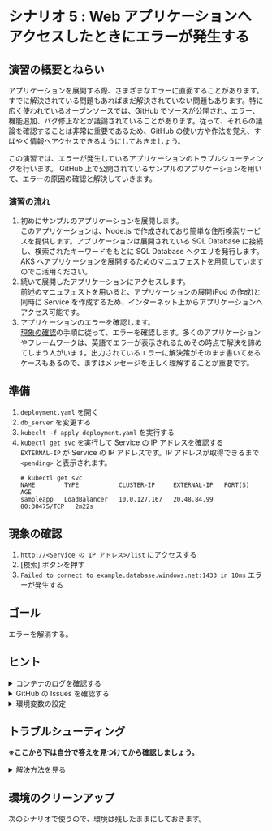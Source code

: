# シナリオ 5 : Web アプリケーションへアクセスしたときにエラーが発生する

## 演習の概要とねらい
アプリケーションを展開する際、さまざまなエラーに直面することがあります。すでに解決されている問題もあればまだ解決されていない問題もあります。特に広く使われているオープンソースでは、GitHub でソースが公開され、エラー、機能追加、バグ修正などが議論されていることがあります。従って、それらの議論を確認することは非常に重要であるため、GitHub の使い方や作法を覚え、すばやく情報へアクセスできるようにしておきましょう。

この演習では、エラーが発生しているアプリケーションのトラブルシューティングを行います。
GitHub 上で公開されているサンプルのアプリケーションを用いて、エラーの原因の確認と解決していきます。

### 演習の流れ
1. 初めにサンプルのアプリケーションを展開します。<br>
   このアプリケーションは、Node.js で作成されており簡単な住所検索サービスを提供します。アプリケーションは展開されている SQL Database に接続し、検索されたキーワードをもとに SQL Database へクエリを発行します。
   AKS へアプリケーションを展開するためのマニュフェストを用意していますのでご活用ください。
2. 続いて展開したアプリケーションにアクセスします。<br>
   前述のマニュフェストを用いると、アプリケーションの展開(Pod の作成)と同時に Service を作成するため、インターネット上からアプリケーションへアクセス可能です。
3. アプリケーションのエラーを確認します。<br>
   [現象の確認](#現象の確認)の手順に従って、エラーを確認します。多くのアプリケーションやフレームワークは、英語でエラーが表示されるためその時点で解決を諦めてしまう人がいます。出力されているエラーに解決策がそのまま書いてあるケースもあるので、まずはメッセージを正しく理解することが重要です。

## 準備
1. `deployment.yaml` を開く
2. `db_server` を変更する
3. `kubeclt -f apply deployment.yaml` を実行する
4. `kubectl get svc` を実行して Service の IP アドレスを確認する<br>
   `EXTERNAL-IP` が Service の IP アドレスです。IP アドレスが取得できるまで `<pending>` と表示されます。
   ```shell
   # kubectl get svc
   NAME        TYPE           CLUSTER-IP     EXTERNAL-IP   PORT(S)        AGE
   sampleapp   LoadBalancer   10.0.127.167   20.48.84.99   80:30475/TCP   2m22s
   ```

## 現象の確認

1. `http://<Service の IP アドレス>/list` にアクセスする
2. [検索] ボタンを押す
3. `Failed to connect to example.database.windows.net:1433 in 10ms` エラーが発生する

## ゴール
エラーを解消する。

## ヒント

<details>
    <summary>コンテナのログを確認する</summary>

Pod のログを確認してみましょう。
```
kubectl logs <Pod 名> -f ※-f を付けることでリアルタイムにログを見ることができます。
例)
kubectl logs sampleapp-fd4d45b84-2nxb5 -f
```
</details>

<details>
    <summary>GitHub の Issues を確認する</summary>

- アプリケーションの GitHub のリポジトリにアクセスし、Issues を確認してみましょう。
  - GitHub のリポジトリ: https://github.com/tsubasaxZZZ/aks-troubleshooting-workshop-public

</details>

<details>
    <summary>環境変数の設定</summary>

- `deployment.yaml` を開き、新しい環境変数を追加してみましょう。
- 変更したマニュフェストファイルは、`kubeclt -f apply deployment.yaml` で適用します。

</details>

## トラブルシューティング
**※ここから下は自分で答えを見つけてから確認しましょう。**

<details>
    <summary>解決方法を見る</summary>
    
### 1. deployment.yaml の修正

`deployment.yaml` に以下の環境変数を追加します。

```
- name: db_connectTimeoutMsec
  value: "1000"
```

### 2. deployment.yaml の適用

修正した `deployment.yaml` を適用します。

```
# kubectl apply -f scenario05/deployment.yaml
deployment.apps/sampleapp configured
service/sampleapp unchanged
```

### トラブルシューティングのポイント
現象を確認するとエラーから、`10ms` 以内にデータベースへ接続できないことが分かります。

Pod のログを確認すると同じエラーが出力されています。

```javascript
ConnectionError: Failed to connect to example.database.windows.net:1433 in 10ms
    at Connection.connectTimeout (/app/node_modules/tedious/lib/connection.js:1232:26)
    at Timeout._onTimeout (/app/node_modules/tedious/lib/connection.js:1177:12)
    at listOnTimeout (internal/timers.js:557:17)
    at processTimers (internal/timers.js:500:7) {
  code: 'ETIMEOUT',
  isTransient: undefined
}
```

GitHub のリポジトリの Issues を確認してみると、同じような Issue(質問) が見つかります。その返信を見ると、アプリケーションは環境変数(`db_connectTimeoutMsec`)でデータベースへの接続までのタイムアウトを設定できるということが分かります。

https://github.com/tsubasaxZZZ/aks-troubleshooting-workshop-public/issues/1

そこでソースコードを見てみると、データベースへ接続すると思われる `sql.js` 内で以下のようなコードが見つかります。
```javascript
const executeSQL = (sql, params) => new Promise((resolve, reject) => {

    let results = [];

    const connection = new Connection({
        server: process.env["db_server"],
        authentication: {
            type: 'default',
            options: {
                userName: process.env["db_user"],
                password: process.env["db_password"],
            }
        },
        options: {
            database: process.env["db_database"],
            encrypt: true,
            connectTimeout: Number(process.env["db_connectTimeoutMsec"] || 10) <------- ここ
        }
    });
```

ここまでの調査で修正箇所が分かりました。幸い、ハードコーディングではなく環境変数で設定されている部分であるため、Kubernetes のマニフェスト内で環境変数を設定することで値を変更できます。

### Tips. Kubernetes で動くアプリケーションに値を渡す方法
アプリケーションでは設定・パラメータ・シークレットなど動作する環境に応じて変更しなければならない値があります。

一般的にそのような値をアプリケーションにハードコーディングする(固定の定数として実装すること)ことは、柔軟性に欠けてしまうため変数として外部のソースを参照します。アプリケーションから外部のソースを参照する方法としては、ファイルに記述する、データベースに情報を格納しておく、環境変数に設定する等の方法があります。特に環境変数を用いることで OS やミドルウェアに依存しない値へのアクセス方法が提供できる、設定手順が統一化できる、複数のプログラムで値が共有できる等のメリットがあります。

Kubernetes は、アプリケーションに値を渡す方法としてさまざまな方法を提供しています。環境変数を用いることもできますし、ファイルとしてマウントもできます。詳細については、以下のドキュメントを参照してください。

https://kubernetes.io/docs/tasks/inject-data-application/

注意点として、環境変数の値は暗号化がされていません。たとえば Pod にアクセスできる権限を持っていると誰でも参照できてしまいます。特にAKS を Azure Monitor と連携している場合、デフォルトでは環境変数の値を取得するため、意図せずシークレットにアクセスできてしまうことにならないように注意が必要です。Key Vault を使用する等シークレットの扱いは十分に検討が必要です。

</details>

## 環境のクリーンアップ

次のシナリオで使うので、環境は残したままにしておきます。